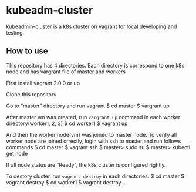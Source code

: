 # kubeadm-cluster

kubeadmin-cluster is a k8s cluster on vagrant for local developing and testing. 

## How to use

This repository has 4 directories. Each directory is correspond to one k8s node and has vargrant file of master and workers  

First install vagrant 2.0.0 or up

Clone this repository

Go to “master” directory and run vagrant
    $ cd master
    $ vargrant up

After master vm was created, run `vargrant up` command in each worker directory(worker1, 2, 3)
    $ cd worker1
    $ vagrant up

And then the worker node(vm) was joined to master node. To verify all worker node are joined crrectly, login with ssh to master and run follows commands
    $ cd master
    $ vagrant ssh
    $ master> sudo su
    $ master> kubectl get node

If all node status are “Ready”, the k8s cluster is configured rightly.

To destory cluster, run `vagrant destroy` in each directories.
    $ cd master
    $ vagrant destroy
    $ cd worker1
    $ vagrant destroy
    ...

